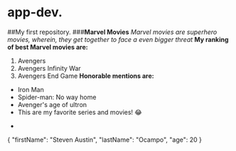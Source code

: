 # app-dev.
##My first repository.
###**Marvel Movies**
 *Marvel movies are superhero movies, wherein, they get together to face a even bigger threat*
 **My ranking of best Marvel movies are:**
1. Avengers
2. Avengers Infinity War
3. Avengers End Game
**Honorable mentions are:**
- Iron Man
- Spider-man: No way home
- Avenger's age of ultron
- This are my favorite series and movies! :joy:
- ```
{
  "firstName": "Steven Austin",
  "lastName": "Ocampo",
  "age": 20
}
```
